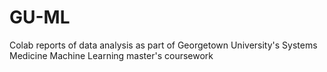 # GU-ML

Colab reports of data analysis as part of Georgetown University's Systems Medicine Machine Learning master's coursework
